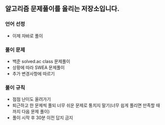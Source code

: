 ## 알고리즘 문제풀이를 올리는 저장소입니다.

### 언어 선정
 - 이제 자바로 풀이
 

### 풀이 문제
 - 백준 solved.ac class 문제풀이
 - 상황에 따라 SWEA 문제풀이
 - 추가 변경사항에 따르기

   
### 풀이 규칙
 - 점점 난이도 올려가기
 - 퇴근하고 한 문제씩 풀되 너무 쉬운 문제로 퉁치지 말기(너무 쉽게 풀리면 만족할 때까지 다음 문제 풀이)
 - 풀이 시작 후 30분 이전 답지 금지
  

